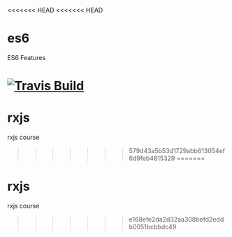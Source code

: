 <<<<<<< HEAD
<<<<<<< HEAD
# es6
ES6 Features

[![Travis Build](https://img.shields.io/travis/rambethina/es6.svg)](https://travis-ci.org/rambethina/es6)
=======
# rxjs
rxjs course
>>>>>>> 579d43a5b53d1729abb613054ef6d9feb4815329
=======
# rxjs
rxjs course
>>>>>>> e168efe2da2d32aa308befd2eddb0051bcbbdc49
